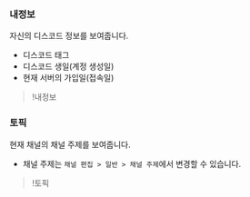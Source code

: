 ### 내정보
자신의 디스코드 정보를 보여줍니다.
- 디스코드 태그
- 디스코드 생일(계정 생성일)
- 현재 서버의 가입일(접속일)

> !내정보


### 토픽
현재 채널의 채널 주제를 보여줍니다.
- 채널 주제는 `채널 편집 > 일반 > 채널 주제`에서 변경할 수 있습니다.

> !토픽
